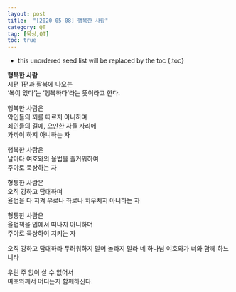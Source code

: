 ```yaml
---
layout: post
title:  "[2020-05-08] 행복한 사람"
category: QT
tag: [묵상,QT]
toc: true
---
```

* this unordered seed list will be replaced by the toc
{:toc}

**행복한 사람**<br/>
시편 1편과 팔복에 나오는<br/>
 ‘복이 있다’는 ‘행복하다’라는 뜻이라고 한다.

행복한 사람은<br/>
악인들의 꾀를 따르지 아니하며<br/>
죄인들의 길에, 오만한 자들 자리에 <br/>
가까이 하지 아니하는 자<br/>

행복한 사람은<br/>
날마다 여호와의 율법을 즐거워하여<br/>
주야로 묵상하는 자<br/>

형통한 사람은<br/>
오직 강하고 담대하며<br/>
율법을 다 지켜 우로나 좌로나 치우치지 아니하는 자<br/>

형통한 사람은<br/>
율법책을 입에서 떠나지 아니하며<br/>
주야로 묵상하여 지키는 자<br/>

오직 강하고 담대하라 두려워하지 말며 놀라지 말라 네 하나님 여호와가 너와 함께 하느니라<br/>

우린 주 없이 살 수 없어서<br/>
여호와께서 어디든지 함께하신다.

